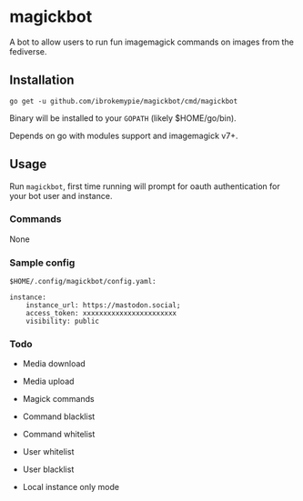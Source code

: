 # magickbot

A bot to allow users to run fun imagemagick commands on images from the fediverse.

## Installation

`go get -u github.com/ibrokemypie/magickbot/cmd/magickbot`

Binary will be installed to your `GOPATH` (likely $HOME/go/bin).

Depends on go with modules support and imagemagick v7+.

## Usage

Run `magickbot`, first time running will prompt for oauth authentication for your bot user and instance.

### Commands

None

### Sample config

`$HOME/.config/magickbot/config.yaml:`

```
instance:
    instance_url: https://mastodon.social;
    access_token: xxxxxxxxxxxxxxxxxxxxxxx
    visibility: public
```

### Todo

- Media download

- Media upload

- Magick commands

- Command blacklist

- Command whitelist

- User whitelist

- User blacklist

- Local instance only mode
